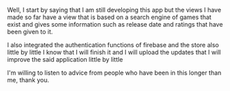 Well, I start by saying that I am still developing this app but the views I have made so far have a view that is based on a search engine of games that exist and gives some information such as release date and ratings that have been given to it.

I also integrated the authentication functions of firebase and the store also little by little I know that I will finish it and I will upload the updates that I will improve the said application little by little

I'm willing to listen to advice from people who have been in this longer than me, thank you.
